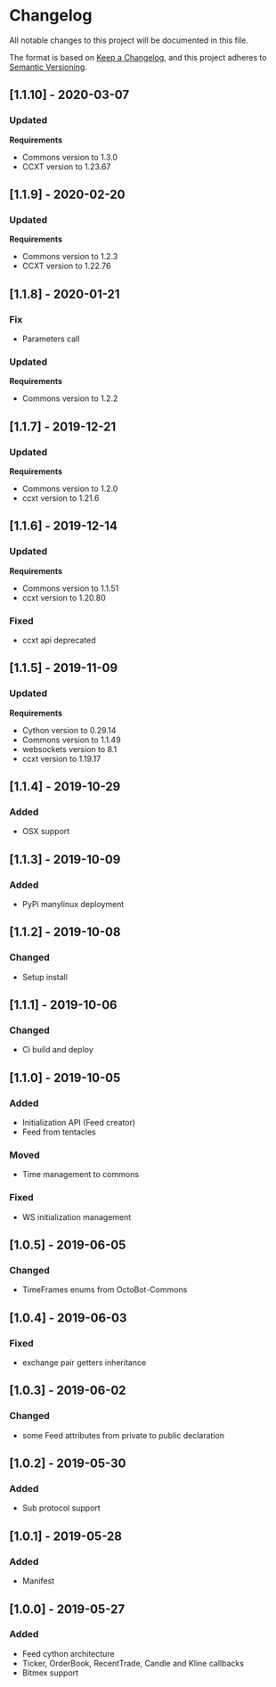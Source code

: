 # Changelog
All notable changes to this project will be documented in this file.

The format is based on [Keep a Changelog](https://keepachangelog.com/en/1.0.0/),
and this project adheres to [Semantic Versioning](https://semver.org/spec/v2.0.0.html).

## [1.1.10] - 2020-03-07
### Updated
**Requirements**
- Commons version to 1.3.0
- CCXT version to 1.23.67

## [1.1.9] - 2020-02-20
### Updated
**Requirements**
- Commons version to 1.2.3
- CCXT version to 1.22.76

## [1.1.8] - 2020-01-21
### Fix
- Parameters call

### Updated
**Requirements**
- Commons version to 1.2.2

## [1.1.7] - 2019-12-21
### Updated
**Requirements**
- Commons version to 1.2.0
- ccxt version to 1.21.6

## [1.1.6] - 2019-12-14
### Updated
**Requirements**
- Commons version to 1.1.51
- ccxt version to 1.20.80

### Fixed
- ccxt api deprecated

## [1.1.5] - 2019-11-09
### Updated
**Requirements**
- Cython version to 0.29.14
- Commons version to 1.1.49
- websockets version to 8.1
- ccxt version to 1.19.17

## [1.1.4] - 2019-10-29
### Added
- OSX support

## [1.1.3] - 2019-10-09
### Added
- PyPi manylinux deployment

## [1.1.2] - 2019-10-08
### Changed
- Setup install

## [1.1.1] - 2019-10-06
### Changed
- Ci build and deploy

## [1.1.0] - 2019-10-05
### Added
- Initialization API (Feed creator)
- Feed from tentacles

### Moved
- Time management to commons

### Fixed
- WS initialization management

## [1.0.5] - 2019-06-05
### Changed
- TimeFrames enums from OctoBot-Commons

## [1.0.4] - 2019-06-03
### Fixed
- exchange pair getters inheritance

## [1.0.3] - 2019-06-02
### Changed
- some Feed attributes from private to public declaration

## [1.0.2] - 2019-05-30
### Added
- Sub protocol support

## [1.0.1] - 2019-05-28
### Added
- Manifest

## [1.0.0] - 2019-05-27
### Added
- Feed cython architecture
- Ticker, OrderBook, RecentTrade, Candle and Kline callbacks
- Bitmex support
